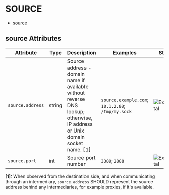 <!--- Hugo front matter used to generate the website version of this page:
--->

# SOURCE

- [source](#source)

## source Attributes

| Attribute        | Type   | Description                                                                                                                 | Examples                                          | Stability                                                        |
| ---------------- | ------ | --------------------------------------------------------------------------------------------------------------------------- | ------------------------------------------------- | ---------------------------------------------------------------- |
| `source.address` | string | Source address - domain name if available without reverse DNS lookup; otherwise, IP address or Unix domain socket name. [1] | `source.example.com`; `10.1.2.80`; `/tmp/my.sock` | ![Experimental](https://img.shields.io/badge/-experimental-blue) |
| `source.port`    | int    | Source port number                                                                                                          | `3389`; `2888`                                    | ![Experimental](https://img.shields.io/badge/-experimental-blue) |

**[1]:** When observed from the destination side, and when communicating through an intermediary, `source.address` SHOULD represent the source address behind any intermediaries, for example proxies, if it's available.
